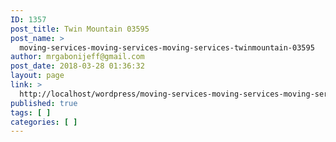 ```yaml
---
ID: 1357
post_title: Twin Mountain 03595
post_name: >
  moving-services-moving-services-moving-services-twinmountain-03595
author: mrgabonijeff@gmail.com
post_date: 2018-03-28 01:36:32
layout: page
link: >
  http://localhost/wordpress/moving-services-moving-services-moving-services-twinmountain-03595/
published: true
tags: [ ]
categories: [ ]
---
```

